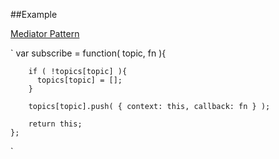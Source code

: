 ##Example

[Mediator Pattern][1]

[1]: http://addyosmani.com/resources/essentialjsdesignpatterns/book/#mediatorpatternjavascript
`
    var subscribe = function( topic, fn ){

        if ( !topics[topic] ){ 
          topics[topic] = [];
        }

        topics[topic].push( { context: this, callback: fn } );

        return this;
    };
`
